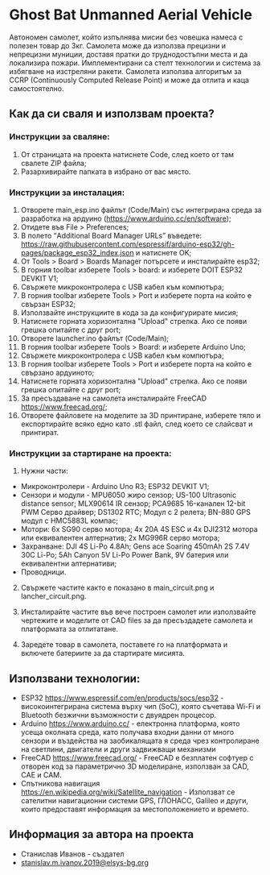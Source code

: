 # Ghost Bat Unmanned Aerial Vehicle

Автономен самолет, който изпълнява мисии без човешка намеса с полезен товар до 3кг. Самолета може да използва прецизни и непрецизни муниции, доставя пратки до труднодостъпни места и да локализира пожари. Имплементирани са стелт технологии и система за избягване на изстреляни ракети. Самолета използва алгоритъм за CCRP (Continuously Computed Release Point) и може да отлита и каца самостоятелно.

## Как да си сваля и използвам проекта?

### Инструкции за сваляне:

1) От страницата на проекта натиснете Code, след което от там свалете ZIP файла;
2) Разархивирайте папката в избрано от вас място.

### Инструкции за инсталация:

1) Отворете main_esp.ino файлът (Code/Main) със интегрирана среда за разработка на ардуино (https://www.arduino.cc/en/software);
2) Отидете във File > Preferences;
3) В полето “Additional Board Manager URLs” въведете: https://raw.githubusercontent.com/espressif/arduino-esp32/gh-pages/package_esp32_index.json и натиснете OK;
4) От Tools > Board > Boards Manager потърсете и инсталирайте esp32;
5) В горния toolbar изберете Tools > board: и изберете DOIT ESP32 DEVKIT V1;
6) Свържете микроконтролера с USB кабел към компютъра;
7) В горния toolbar изберете Tools > Port и изберете порта на който е свързан ESP32;
8) Използвайте инструкциите в кода за да конфигурирате мисия;
9) Натиснете горната хоризонтална "Upload" стрелка. Ако се появи грешка опитайте с друг port;
10) Отворете launcher.ino файлът (Code/Main);
11) В горния toolbar изберете Tools > Board: и изберете Arduino Uno;
12) Свържете микроконтролера с USB кабел към компютъра;
13) В горния toolbar изберете Tools > Port и изберете порта на който е свързано ардуиното;
14) Натиснете горната хоризонтална "Upload" стрелка. Ако се появи грешка опитайте с друг port;
15) За пресъздаване на самолета инсталирайте FreeCAD https://www.freecad.org/;
16) Отворете файловете на моделите за 3D принтиране, изберете тяло и експортирайте всяко едно като .stl файл, след което се слайсват и принтират.

### Инструкции за стартиране на проекта:

1) Нужни части:
* Микроконтролери - Arduino Uno R3; ESP32 DEVKIT V1;
* Сензори и модули - MPU6050 жиро сензор; US-100 Ultrasonic distance sensor; MLX90614 IR сензор; PCA9685 16-канален 12-bit PWM Серво драйвер; DS1302 RTC; Модул с 2 релета; BN-880 GPS модул с HMC5883L компас;
* Мотори: 6x SG90 серво мотора; 4x 20A 4S ESC и 4x DJI2312 мотора или еквивалентен алтернатив; 2x MG996R серво мотора;
* Захранване: DJI 4S Li-Po 4.8Ah; Gens ace Soaring 450mAh 2S 7.4V 30C Li-Po; 5Ah Canyon 5V Li-Po Power Bank, 9V батерия или еквивалентни алтернативи;
* Проводници.

2) Свържете частите както е показано в main_circuit.png и lancher_circuit.png.

3) Инсталирайте частите във вече построен самолет или използвайте чертежите и моделите от CAD files за да пресъздадете самолета и платформата за отлитатане.

4) Заредете товар в самолета, поставете го на платформата и включете батериите за да стартирате мисията.

## Използвани технологии:

* ESP32 https://www.espressif.com/en/products/socs/esp32 - високоинтегрирана система върху чип (SoC), която съчетава Wi-Fi и Bluetooth безжични възможности с двуядрен процесор.
* Arduino https://www.arduino.cc/ - електронна платформа, която усеща околната среда, като получава входни данни от много сензори и въздейства на заобикалящата я среда чрез контролиране на светлини, двигатели и други задвижващи механизми
* FreeCAD https://www.freecad.org/ - FreeCAD е безплатен софтуер с отворен код за параметрично 3D моделиране, използван за CAD, CAE и CAM.
* Спътникова навигация https://en.wikipedia.org/wiki/Satellite_navigation - Използват се сателитни навигационни системи GPS, ГЛОНАСС, Galileo и други, които предоставят информация за местоположението и времето.

## Информация за автора на проекта

* Станислав Иванов - създател
* stanislav.m.ivanov.2019@elsys-bg.org
